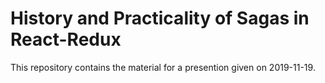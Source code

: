 # History and Practicality of Sagas in React-Redux

This repository contains the material for a presention given on 2019-11-19.
